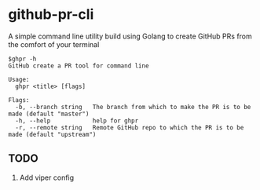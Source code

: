 # github-pr-cli
A simple command line utility build using Golang to create GitHub PRs from the comfort of your terminal

```
$ghpr -h
GitHub create a PR tool for command line

Usage:
  ghpr <title> [flags]

Flags:
  -b, --branch string   The branch from which to make the PR is to be made (default "master")
  -h, --help            help for ghpr
  -r, --remote string   Remote GitHub repo to which the PR is to be made (default "upstream")
```

## TODO
1. Add viper config
